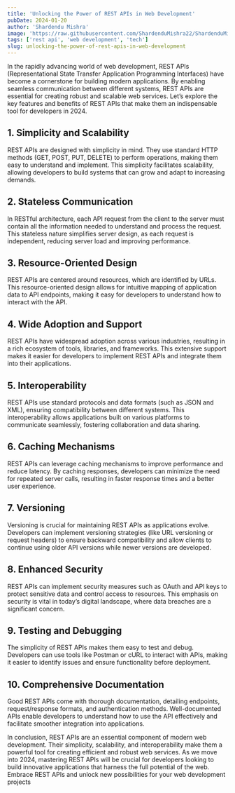 ```yaml
---
title: 'Unlocking the Power of REST APIs in Web Development'
pubDate: 2024-01-20
author: 'Shardendu Mishra'
image: 'https://raw.githubusercontent.com/ShardenduMishra22/ShardenduMishra22/refs/heads/main/7b5b5e4b-c2eb-4648-9cfd-f64c2e4e8ad1.webp'
tags: ['rest api', 'web development', 'tech']
slug: unlocking-the-power-of-rest-apis-in-web-development
---
```


In the rapidly advancing world of web development, REST APIs (Representational State Transfer Application Programming Interfaces) have become a cornerstone for building modern applications. By enabling seamless communication between different systems, REST APIs are essential for creating robust and scalable web services. Let’s explore the key features and benefits of REST APIs that make them an indispensable tool for developers in 2024.

## **1. Simplicity and Scalability**

REST APIs are designed with simplicity in mind. They use standard HTTP methods (GET, POST, PUT, DELETE) to perform operations, making them easy to understand and implement. This simplicity facilitates scalability, allowing developers to build systems that can grow and adapt to increasing demands.

## **2. Stateless Communication**

In RESTful architecture, each API request from the client to the server must contain all the information needed to understand and process the request. This stateless nature simplifies server design, as each request is independent, reducing server load and improving performance.

## **3. Resource-Oriented Design**

REST APIs are centered around resources, which are identified by URLs. This resource-oriented design allows for intuitive mapping of application data to API endpoints, making it easy for developers to understand how to interact with the API.

## **4. Wide Adoption and Support**

REST APIs have widespread adoption across various industries, resulting in a rich ecosystem of tools, libraries, and frameworks. This extensive support makes it easier for developers to implement REST APIs and integrate them into their applications.

## **5. Interoperability**

REST APIs use standard protocols and data formats (such as JSON and XML), ensuring compatibility between different systems. This interoperability allows applications built on various platforms to communicate seamlessly, fostering collaboration and data sharing.

## **6. Caching Mechanisms**

REST APIs can leverage caching mechanisms to improve performance and reduce latency. By caching responses, developers can minimize the need for repeated server calls, resulting in faster response times and a better user experience.

## **7. Versioning**

Versioning is crucial for maintaining REST APIs as applications evolve. Developers can implement versioning strategies (like URL versioning or request headers) to ensure backward compatibility and allow clients to continue using older API versions while newer versions are developed.

## **8. Enhanced Security**

REST APIs can implement security measures such as OAuth and API keys to protect sensitive data and control access to resources. This emphasis on security is vital in today’s digital landscape, where data breaches are a significant concern.

## **9. Testing and Debugging**

The simplicity of REST APIs makes them easy to test and debug. Developers can use tools like Postman or cURL to interact with APIs, making it easier to identify issues and ensure functionality before deployment.

## **10. Comprehensive Documentation**

Good REST APIs come with thorough documentation, detailing endpoints, request/response formats, and authentication methods. Well-documented APIs enable developers to understand how to use the API effectively and facilitate smoother integration into applications.

In conclusion, REST APIs are an essential component of modern web development. Their simplicity, scalability, and interoperability make them a powerful tool for creating efficient and robust web services. As we move into 2024, mastering REST APIs will be crucial for developers looking to build innovative applications that harness the full potential of the web. Embrace REST APIs and unlock new possibilities for your web development projects
